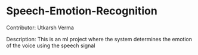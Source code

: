 # Speech-Emotion-Recognition
Contributor: Utkarsh Verma

Description: This is an ml project where the system determines the emotion of the voice using the speech signal

 
